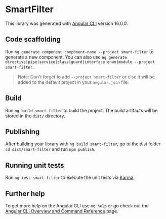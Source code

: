 # SmartFilter

This library was generated with [Angular CLI](https://github.com/angular/angular-cli) version 16.0.0.

## Code scaffolding

Run `ng generate component component-name --project smart-filter` to generate a new component. You can also use `ng generate directive|pipe|service|class|guard|interface|enum|module --project smart-filter`.
> Note: Don't forget to add `--project smart-filter` or else it will be added to the default project in your `angular.json` file. 

## Build

Run `ng build smart-filter` to build the project. The build artifacts will be stored in the `dist/` directory.

## Publishing

After building your library with `ng build smart-filter`, go to the dist folder `cd dist/smart-filter` and run `npm publish`.

## Running unit tests

Run `ng test smart-filter` to execute the unit tests via [Karma](https://karma-runner.github.io).

## Further help

To get more help on the Angular CLI use `ng help` or go check out the [Angular CLI Overview and Command Reference](https://angular.io/cli) page.
